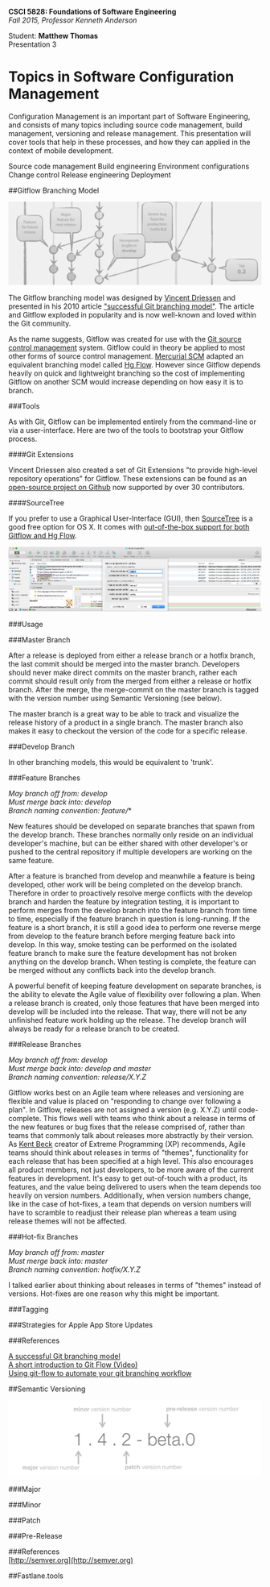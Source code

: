 **CSCI 5828: Foundations of Software Engineering**  
*Fall 2015, Professor Kenneth Anderson*

Student: **Matthew Thomas**  
Presentation 3  

# Topics in Software Configuration Management  

Configuration Management is an important part of Software Engineering, and consists of many topics including source code management, build management, versioning and release management. This presentation will cover tools that help in these processes, and how they can applied in the context of mobile development.

Source code management
Build engineering
Environment configurations
Change control
Release engineering
Deployment

##Gitflow Branching Model  

![git-flow-extract-bw](images/git-flow-extract-bw.png)  

The Gitflow branching model was designed by [Vincent Driessen](http://nvie.com) and presented in his 2010 article ["successful Git branching model"](http://nvie.com/posts/a-successful-git-branching-model/). The article and Gitflow exploded in popularity and is now well-known and loved within the Git community.  

As the name suggests, Gitflow was created for use with the [Git source control management](https://git-scm.com) system. Gitflow could in theory be applied to most other forms of source control management. [Mercurial SCM](https://www.mercurial-scm.org) adapted an equivalent branching model called [Hg Flow](https://andy.mehalick.com/2011/12/24/an-introduction-to-hgflow/). However since Gitflow depends heavily on quick and lightweight branching so the cost of implementing Gitflow on another SCM would increase depending on how easy it is to branch.  

###Tools  

As with Git, Gitflow can be implemented entirely from the command-line or via a user-interface. Here are two of the tools to bootstrap your Gitflow process.  

####Git Extensions  

Vincent Driessen also created a set of Git Extensions "to provide high-level repository operations" for Gitflow. These extensions can be found as an [open-source project on Github](https://github.com/nvie/gitflow) now supported by over 30 contributors.  

####SourceTree  

If you prefer to use a Graphical User-Interface (GUI), then [SourceTree](https://www.sourcetreeapp.com) is a good free option for OS X. It comes with [out-of-the-box support for both Gitflow and Hg Flow](http://blog.sourcetreeapp.com/2012/08/01/smart-branching-with-sourcetree-and-git-flow/).  

![sourcetree-gitflow](images/sourcetree-gitflow.png)  

###Usage  

###Master Branch  

After a release is deployed from either a release branch or a hotfix branch, the last commit should be merged into the master branch. Developers should never make direct commits on the master branch, rather each commit should result only from the merged from either a release or hotfix branch. After the merge, the merge-commit on the master branch is tagged with the version number using Semantic Versioning (see below).  

The master branch is a great way to be able to track and visualize the release history of a product in a single branch. The master branch also makes it easy to checkout the version of the code for a specific release.  

###Develop Branch  

In other branching models, this would be equivalent to 'trunk'.

###Feature Branches  

*May branch off from: develop*  
*Must merge back into: develop*  
*Branch naming convention: feature/**  

New features should be developed on separate branches that spawn from the develop branch. These branches normally only reside on an individual developer's machine, but can be either shared with other developer's or pushed to the central repository if multiple developers are working on the same feature.  

After a feature is branched from develop and meanwhile a feature is being developed, other work will be being completed on the develop branch. Therefore in order to proactively resolve merge conflicts with the develop branch and harden the feature by integration testing, it is important to perform merges from the develop branch into the feature branch from time to time, especially if the feature branch in question is long-running. If the feature is a short branch, it is still a good idea to perform one reverse merge from develop to the feature branch before merging feature back into develop. In this way, smoke testing can  be performed on the isolated feature branch to make sure the feature development has not broken anything on the develop branch. When testing is complete, the feature can be merged without any conflicts back into the develop branch.  

A powerful benefit of keeping feature development on separate branches, is the ability to elevate the Agile value of flexibility over following a plan. When a release branch is created, only those features that have been merged into develop will be included into the release. That way, there will not be any unfinished feature work holding up the release. The develop branch will always be ready for a release branch to be created.  

###Release Branches  

*May branch off from: develop*  
*Must merge back into: develop and master*  
*Branch naming convention: release/X.Y.Z*  

Gitflow works best on an Agile team where releases and versioning are flexible and value is placed on "responding to change over following a plan". In Gitflow, releases are not assigned a version (e.g. X.Y.Z) until code-complete. This flows well with teams who think about a release in terms of the new features or bug fixes that the release comprised of, rather than teams that commonly talk about releases more abstractly by their version. As [Kent Beck](https://en.wikipedia.org/wiki/Kent_Beck) creator of Extreme Programming (XP) recommends, Agile teams should think about releases in terms of "themes", functionality for each release that has been specified at a high level. This also encourages all product members, not just developers, to be more aware of the current features in development. It's easy to get out-of-touch with a product, its features, and the value being delivered to users when the team depends too heavily on version numbers. Additionally, when version numbers change, like in the case of hot-fixes, a team that depends on version numbers will have to scramble to readjust their release plan whereas a team using release themes will not be affected.  

###Hot-fix Branches  

*May branch off from: master*  
*Must merge back into: master*  
*Branch naming convention: hotfix/X.Y.Z*  

I talked earlier about thinking about releases in terms of "themes" instead of versions. Hot-fixes are one reason why this might be important.

###Tagging  

###Strategies for Apple App Store Updates  

###References  

[A successful Git branching model](http://nvie.com/posts/a-successful-git-branching-model/)  
[A short introduction to Git Flow (Video)](https://vimeo.com/16018419)  
[Using git-flow to automate your git branching workflow](http://jeffkreeftmeijer.com/2010/why-arent-you-using-git-flow/)  

##Semantic Versioning  

![semantic-versioning](images/semantic-versioning.png)  

###Major  

###Minor  

###Patch  

###Pre-Release  

###References  
[http://semver.org](http://semver.org)  

##Fastlane.tools  
